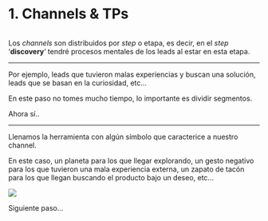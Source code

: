 # 1. Channels & TPs

<figure><img src="http://luiszorrilla.com/wp-content/uploads/2023/01/Group-57-1-510x326.png" alt=""><figcaption></figcaption></figure>

Los _channels_ son distribuidos por _step_ o etapa, es decir, en el _step_ ‘**discovery**‘ tendré procesos mentales de los leads al estar en esta etapa.

***

Por ejemplo, leads que tuvieron malas experiencias y buscan una solución, leads que se basan en la curiosidad, etc…

En este paso no tomes mucho tiempo, lo importante es dividir segmentos.

Ahora sí..

***

Llenamos la herramienta con algún símbolo que caracterice a nuestro channel.

En este caso, un planeta para los que llegar explorando, un gesto negativo para los que tuvieron una mala experiencia externa, un zapato de tacón para los que llegan buscando el producto bajo un deseo, etc…

[![](http://luiszorrilla.com/wp-content/uploads/2023/01/Group-81-510x371.png)](http://luiszorrilla.com/wp-content/uploads/2023/01/Group-81.png)

Siguiente paso…
